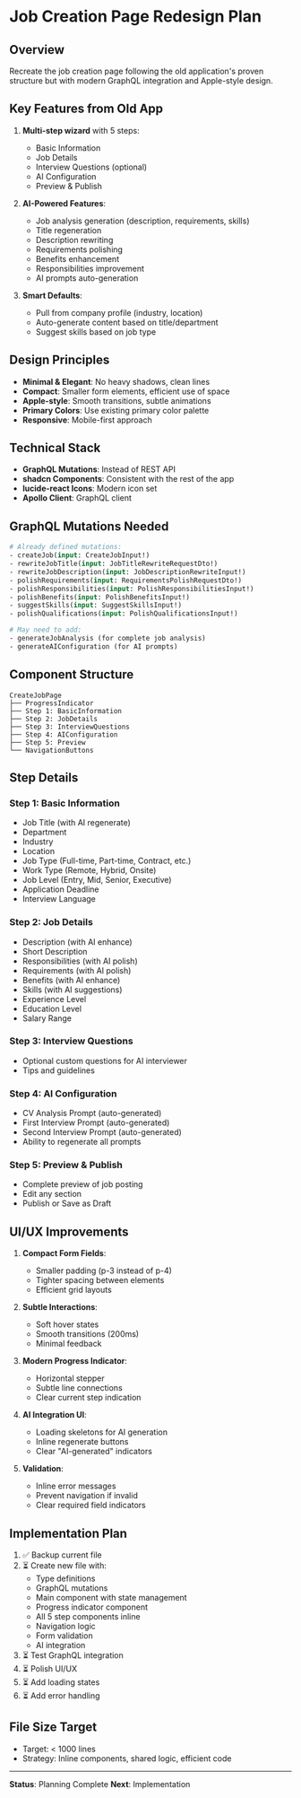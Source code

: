# Job Creation Page Redesign Plan

## Overview
Recreate the job creation page following the old application's proven structure but with modern GraphQL integration and Apple-style design.

## Key Features from Old App
1. **Multi-step wizard** with 5 steps:
   - Basic Information
   - Job Details
   - Interview Questions (optional)
   - AI Configuration
   - Preview & Publish

2. **AI-Powered Features**:
   - Job analysis generation (description, requirements, skills)
   - Title regeneration
   - Description rewriting
   - Requirements polishing
   - Benefits enhancement
   - Responsibilities improvement
   - AI prompts auto-generation

3. **Smart Defaults**:
   - Pull from company profile (industry, location)
   - Auto-generate content based on title/department
   - Suggest skills based on job type

## Design Principles
- **Minimal & Elegant**: No heavy shadows, clean lines
- **Compact**: Smaller form elements, efficient use of space
- **Apple-style**: Smooth transitions, subtle animations
- **Primary Colors**: Use existing primary color palette
- **Responsive**: Mobile-first approach

## Technical Stack
- **GraphQL Mutations**: Instead of REST API
- **shadcn Components**: Consistent with the rest of the app
- **lucide-react Icons**: Modern icon set
- **Apollo Client**: GraphQL client

## GraphQL Mutations Needed
```graphql
# Already defined mutations:
- createJob(input: CreateJobInput!)
- rewriteJobTitle(input: JobTitleRewriteRequestDto!)
- rewriteJobDescription(input: JobDescriptionRewriteInput!)
- polishRequirements(input: RequirementsPolishRequestDto!)
- polishResponsibilities(input: PolishResponsibilitiesInput!)
- polishBenefits(input: PolishBenefitsInput!)
- suggestSkills(input: SuggestSkillsInput!)
- polishQualifications(input: PolishQualificationsInput!)

# May need to add:
- generateJobAnalysis (for complete job analysis)
- generateAIConfiguration (for AI prompts)
```

## Component Structure
```
CreateJobPage
├── ProgressIndicator
├── Step 1: BasicInformation
├── Step 2: JobDetails
├── Step 3: InterviewQuestions
├── Step 4: AIConfiguration
├── Step 5: Preview
└── NavigationButtons
```

## Step Details

### Step 1: Basic Information
- Job Title (with AI regenerate)
- Department
- Industry
- Location
- Job Type (Full-time, Part-time, Contract, etc.)
- Work Type (Remote, Hybrid, Onsite)
- Job Level (Entry, Mid, Senior, Executive)
- Application Deadline
- Interview Language

### Step 2: Job Details
- Description (with AI enhance)
- Short Description
- Responsibilities (with AI polish)
- Requirements (with AI polish)
- Benefits (with AI enhance)
- Skills (with AI suggestions)
- Experience Level
- Education Level
- Salary Range

### Step 3: Interview Questions
- Optional custom questions for AI interviewer
- Tips and guidelines

### Step 4: AI Configuration
- CV Analysis Prompt (auto-generated)
- First Interview Prompt (auto-generated)
- Second Interview Prompt (auto-generated)
- Ability to regenerate all prompts

### Step 5: Preview & Publish
- Complete preview of job posting
- Edit any section
- Publish or Save as Draft

## UI/UX Improvements
1. **Compact Form Fields**:
   - Smaller padding (p-3 instead of p-4)
   - Tighter spacing between elements
   - Efficient grid layouts

2. **Subtle Interactions**:
   - Soft hover states
   - Smooth transitions (200ms)
   - Minimal feedback

3. **Modern Progress Indicator**:
   - Horizontal stepper
   - Subtle line connections
   - Clear current step indication

4. **AI Integration UI**:
   - Loading skeletons for AI generation
   - Inline regenerate buttons
   - Clear "AI-generated" indicators

5. **Validation**:
   - Inline error messages
   - Prevent navigation if invalid
   - Clear required field indicators

## Implementation Plan
1. ✅ Backup current file
2. ⏳ Create new file with:
   - Type definitions
   - GraphQL mutations
   - Main component with state management
   - Progress indicator component
   - All 5 step components inline
   - Navigation logic
   - Form validation
   - AI integration
3. ⏳ Test GraphQL integration
4. ⏳ Polish UI/UX
5. ⏳ Add loading states
6. ⏳ Add error handling

## File Size Target
- Target: < 1000 lines
- Strategy: Inline components, shared logic, efficient code

---

**Status**: Planning Complete
**Next**: Implementation
